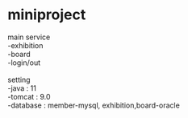 # miniproject

main service<br>
-exhibition<br>
-board<br>
-login/out<br>
<br>
setting<br>
-java : 11<br>
-tomcat : 9.0<br>
-database : member-mysql, exhibition,board-oracle<br>
